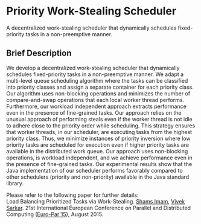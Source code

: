 Priority Work-Stealing Scheduler
================================

A decentralized work-stealing scheduler that dynamically schedules fixed-priority tasks in a non-preemptive manner.

## Brief Description

We develop a decentralized work-stealing scheduler that dynamically schedules fixed-priority tasks in a non-preemptive manner.
We adapt a multi-level queue scheduling algorithm where the tasks can be classified into priority classes and assign a separate container for each priority class.
Our algorithm uses non-blocking operations and minimizes the number of compare-and-swap operations that each local worker thread performs.
Furthermore, our workload independent approach extracts performance even in the presence of fine-grained tasks.
Our approach relies on the unusual approach of performing steals even if the worker thread is not idle to adhere close to the priority order while scheduling.
This strategy ensures that worker threads, in our scheduler, are executing tasks from the highest priority class.
Thus, we minimize instances of priority inversion where low priority tasks are scheduled for execution even if higher priority tasks are available in the distributed work queue.
Our approach uses non-blocking operations, is workload independent, and we achieve performance even in the presence of fine-grained tasks.
Our experimental results show that the Java implementation of our scheduler performs favorably compared to other schedulers (priority and non-priority) available in the Java standard library.

Please refer to the following paper for further details: <br />
Load Balancing Prioritized Tasks via Work-Stealing.
<a href="mailto:shams@rice.edu">Shams Imam</a>,
<a href="mailto:vsarkar@rice.edu">Vivek Sarkar</a>.
21st International European Conference on Parallel and Distributed Computing (<a href="http://www.europar2015.org/">Euro-Par'15<a/>),
August 2015.